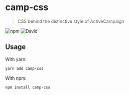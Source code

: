 # camp-css

> CSS behind the distinctive style of ActiveCampaign

![npm](https://img.shields.io/npm/v/camp-css.svg)
![David](https://img.shields.io/david/dev/activecampaign/camp-css.svg)


## Usage

With yarn:

```sh
yarn add camp-css
```

With npm:

```sh
npm install camp-css
```
